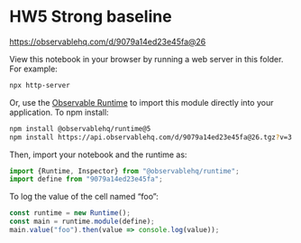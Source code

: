# HW5 Strong baseline

https://observablehq.com/d/9079a14ed23e45fa@26

View this notebook in your browser by running a web server in this folder. For
example:

~~~sh
npx http-server
~~~

Or, use the [Observable Runtime](https://github.com/observablehq/runtime) to
import this module directly into your application. To npm install:

~~~sh
npm install @observablehq/runtime@5
npm install https://api.observablehq.com/d/9079a14ed23e45fa@26.tgz?v=3
~~~

Then, import your notebook and the runtime as:

~~~js
import {Runtime, Inspector} from "@observablehq/runtime";
import define from "9079a14ed23e45fa";
~~~

To log the value of the cell named “foo”:

~~~js
const runtime = new Runtime();
const main = runtime.module(define);
main.value("foo").then(value => console.log(value));
~~~

